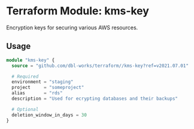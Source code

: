 # Terraform Module: kms-key

Encryption keys for securing various AWS resources.


## Usage

```terraform
module "kms-key" {
  source = "github.com/dbl-works/terraform//kms-key?ref=v2021.07.01"

  # Required
  environment = "staging"
  project     = "someproject"
  alias       = "rds"
  description = "Used for ecrypting databases and their backups"

  # Optional
  deletion_window_in_days = 30
}
```
